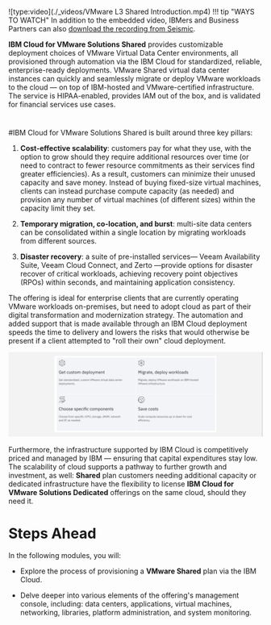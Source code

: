 ![type:video](./_videos/VMware L3 Shared Introduction.mp4)
!!! tip "WAYS TO WATCH"
    In addition to the embedded video, IBMers and Business Partners can also <a href="https://ibm.seismic.com/Link/Content/DCFGW2RT6jVGm82VTDMJ6TdDJC4V" target="_blank">download the recording from Seismic</a>.

**IBM Cloud for VMware Solutions Shared** provides customizable deployment choices of VMware Virtual Data Center environments, all provisioned through automation via the IBM Cloud for standardized, reliable, enterprise-ready deployments. VMware Shared virtual data center instances can quickly and seamlessly migrate or deploy VMware workloads to the cloud — on top of IBM-hosted and VMware-certified infrastructure. The service is HIPAA-enabled, provides IAM out of the box, and is validated for financial services use cases.

#
#IBM Cloud for VMware Solutions Shared is built around three key pillars:

1. **Cost-effective scalability**: customers pay for what they use, with the option to grow should they require additional resources over time (or need to contract to fewer resource commitments as their services find greater efficiencies). As a result, customers can minimize their unused capacity and save money. Instead of buying fixed-size virtual machines, clients can instead purchase compute capacity (as needed) and provision any number of virtual machines (of different sizes) within the capacity limit they set.

2. **Temporary migration, co-location, and burst**: multi-site data centers can be consolidated within a single location by migrating workloads from different sources.

3. **Disaster recovery**: a suite of pre-installed services— Veeam Availability Suite, Veeam Cloud Connect, and Zerto —provide options for disaster recover of critical workloads, achieving recovery point objectives (RPOs) within seconds, and maintaining application consistency.

The offering is ideal for enterprise clients that are currently operating VMware workloads on-premises, but need to adopt cloud as part of their digital transformation and modernization strategy. The automation and added support that is made available through an IBM Cloud deployment speeds the time to delivery and lowers the risks that would otherwise be present if a client attempted to "roll their own" cloud deployment.

![](_attachments/shared-introduction-1.png)

Furthermore, the infrastructure supported by IBM Cloud is competitively priced and managed by IBM — ensuring that capital expenditures stay low. The scalability of cloud supports a pathway to further growth and investment, as well: **Shared** plan customers needing additional capacity or dedicated infrastructure have the flexibility to license **IBM Cloud for VMware Solutions Dedicated** offerings on the same cloud, should they need it.

#
# Steps Ahead

In the following modules, you will:

- Explore the process of provisioning a **VMware Shared** plan via the IBM Cloud.

- Delve deeper into various elements of the offering's management console, including: data centers, applications, virtual machines, networking, libraries, platform administration, and system monitoring.
